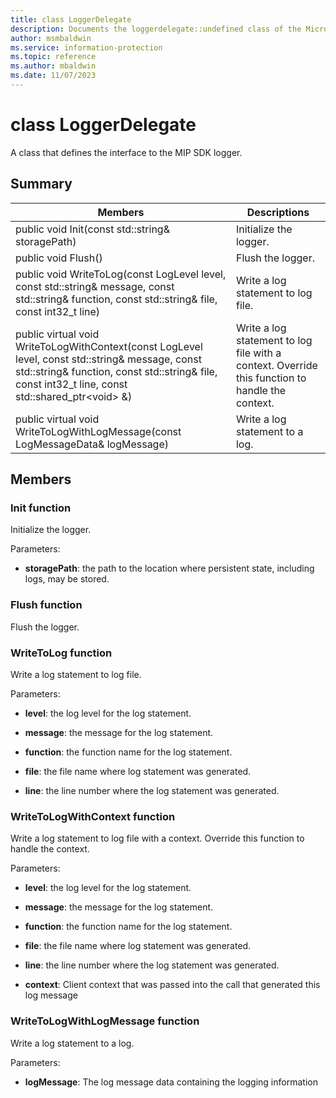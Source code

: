 ```yaml
---
title: class LoggerDelegate 
description: Documents the loggerdelegate::undefined class of the Microsoft Information Protection (MIP) SDK.
author: msmbaldwin
ms.service: information-protection
ms.topic: reference
ms.author: mbaldwin
ms.date: 11/07/2023
---
```


# class LoggerDelegate 
A class that defines the interface to the MIP SDK logger.
  
## Summary
 Members                        | Descriptions                                
--------------------------------|---------------------------------------------
public void Init(const std::string& storagePath)  |  Initialize the logger.
public void Flush()  |  Flush the logger.
public void WriteToLog(const LogLevel level, const std::string& message, const std::string& function, const std::string& file, const int32_t line)  |  Write a log statement to log file.
public virtual void WriteToLogWithContext(const LogLevel level, const std::string& message, const std::string& function, const std::string& file, const int32_t line, const std::shared_ptr\<void\> &)  |  Write a log statement to log file with a context. Override this function to handle the context.
public virtual void WriteToLogWithLogMessage(const LogMessageData& logMessage)  |  Write a log statement to a log.
  
## Members
  
### Init function
Initialize the logger.

Parameters:  
* **storagePath**: the path to the location where persistent state, including logs, may be stored.


  
### Flush function
Flush the logger.
  
### WriteToLog function
Write a log statement to log file.

Parameters:  
* **level**: the log level for the log statement. 


* **message**: the message for the log statement. 


* **function**: the function name for the log statement. 


* **file**: the file name where log statement was generated. 


* **line**: the line number where the log statement was generated.


  
### WriteToLogWithContext function
Write a log statement to log file with a context. Override this function to handle the context.

Parameters:  
* **level**: the log level for the log statement. 


* **message**: the message for the log statement. 


* **function**: the function name for the log statement. 


* **file**: the file name where log statement was generated. 


* **line**: the line number where the log statement was generated. 


* **context**: Client context that was passed into the call that generated this log message


  
### WriteToLogWithLogMessage function
Write a log statement to a log.

Parameters:  
* **logMessage**: The log message data containing the logging information

